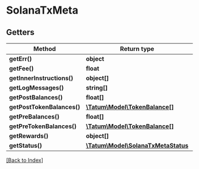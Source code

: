 # SolanaTxMeta

## Getters

Method | Return type | Description | Notes
------------ | ------------- | ------------- | -------------
**getErr()** | **object** |  | [optional]
**getFee()** | **float** |  | [optional]
**getInnerInstructions()** | **object[]** |  | [optional]
**getLogMessages()** | **string[]** |  | [optional]
**getPostBalances()** | **float[]** |  | [optional]
**getPostTokenBalances()** | [**\Tatum\Model\TokenBalance[]**](TokenBalance.md) |  | [optional]
**getPreBalances()** | **float[]** |  | [optional]
**getPreTokenBalances()** | [**\Tatum\Model\TokenBalance[]**](TokenBalance.md) |  | [optional]
**getRewards()** | **object[]** |  | [optional]
**getStatus()** | [**\Tatum\Model\SolanaTxMetaStatus**](SolanaTxMetaStatus.md) |  | [optional]

[[Back to Index]](../index.md)
